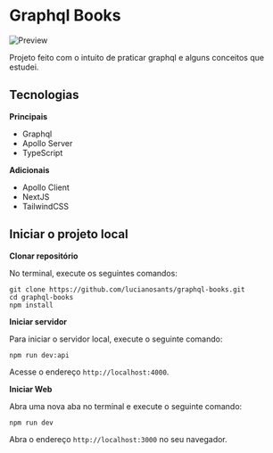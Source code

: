 # Graphql Books

![Preview](https://github.com/lucianosants/TokiSur-Config/assets/93036812/bf68064e-cbb5-4722-969c-566f64860921)

Projeto feito com o intuito de praticar graphql e alguns conceitos que estudei.

## Tecnologias
**Principais**
- Graphql
- Apollo Server
- TypeScript

**Adicionais**
- Apollo Client
- NextJS
- TailwindCSS

## Iniciar o projeto local

**Clonar repositório**

No terminal, execute os seguintes comandos:

```shell
git clone https://github.com/lucianosants/graphql-books.git
cd graphql-books
npm install
```

**Iniciar servidor**

Para iniciar o servidor local, execute o seguinte comando:

```shell
npm run dev:api
```

Acesse o endereço `http://localhost:4000`.

**Iniciar Web**

Abra uma nova aba no terminal e execute o seguinte comando:

```shell
npm run dev
```

Abra o endereço `http://localhost:3000` no seu navegador.
